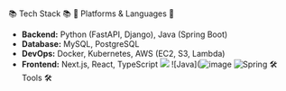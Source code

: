 📚 Tech Stack 📚
📝 Platforms & Languages 📝
- **Backend:** Python (FastAPI, Django), Java (Spring Boot)
- **Database:** MySQL, PostgreSQL
- **DevOps:** Docker, Kubernetes, AWS (EC2, S3, Lambda)
- **Frontend:** Next.js, React, TypeScript
<a href="https://www.instagram.com/"><img src="https://img.shields.io/badge/Instagram-E4405F?style=flat-square&logo=Instagram&logoColor=white"/></a>
![Java](![image](https://github.com/user-attachments/assets/6fb1e0a3-3aa2-4eae-b978-63016b1f2bdf/Java-007396?style=flat&logo=java&logoColor=white)
![Spring](https://img.shields.io/badge/Spring-6DB33F?style=flat&logo=spring&logoColor=white)
🛠 Tools 🛠

<!--
**yujin913/yujin913** is a ✨ _special_ ✨ repository because its `README.md` (this file) appears on your GitHub profile.

Here are some ideas to get you started:

- 🔭 I’m currently working on ...
- 🌱 I’m currently learning ...
- 👯 I’m looking to collaborate on ...
- 🤔 I’m looking for help with ...
- 💬 Ask me about ...
- 📫 How to reach me: ...
- 😄 Pronouns: ...
- ⚡ Fun fact: ...
-->
